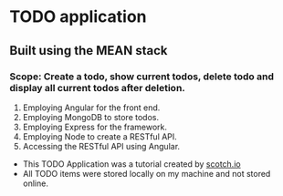 # TODO application

## Built using the MEAN stack

### Scope: Create a todo, show current todos, delete todo and display all current todos after deletion.

1. Employing Angular for the front end.
2. Employing MongoDB to store todos.
3. Employing Express for the framework.
4. Employing Node to create a RESTful API.
5. Accessing the RESTful API using Angular.


* This TODO Application was a tutorial created by [scotch.io](https://scotch.io/tutorials/creating-a-single-page-todo-app-with-node-and-angular)
* All TODO items were stored locally on my machine and not stored online.
